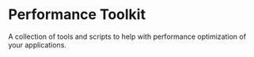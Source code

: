 # Performance Toolkit

A collection of tools and scripts to help with performance optimization of your applications.
